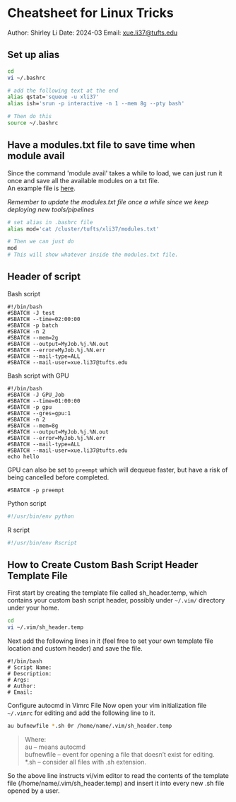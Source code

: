 # Cheatsheet for Linux Tricks
Author: Shirley Li
Date: 2024-03
Email: xue.li37@tufts.edu


## Set up alias
```bash
cd
vi ~/.bashrc

# add the following text at the end
alias qstat='squeue -u xli37'
alias ish='srun -p interactive -n 1 --mem 8g --pty bash'

# Then do this
source ~/.bashrc
```


## Have a modules.txt file to save time when module avail       
Since the command 'module avail' takes a while to load, we can just run it once and save all the available modules on a txt file.        
An example file is [here](https://github.com/shirleyxueli41/cheatsheet/blob/main/modules.txt).    
       
*Remember to update the modules.txt file once a while since we keep deploying new tools/pipelines*       

```bash
# set alias in .bashrc file
alias mod='cat /cluster/tufts/xli37/modules.txt'

# Then we can just do
mod
# This will show whatever inside the modules.txt file. 
```

## Header of script     
Bash script        
```
#!/bin/bash
#SBATCH -J test
#SBATCH --time=02:00:00
#SBATCH -p batch
#SBATCH -n 2
#SBATCH --mem=2g
#SBATCH --output=MyJob.%j.%N.out
#SBATCH --error=MyJob.%j.%N.err
#SBATCH --mail-type=ALL
#SBATCH --mail-user=xue.li37@tufts.edu
```

Bash script with GPU     
```
#!/bin/bash
#SBATCH -J GPU_Job
#SBATCH --time=01:00:00
#SBATCH -p gpu
#SBATCH --gres=gpu:1
#SBATCH -n 2
#SBATCH --mem=8g
#SBATCH --output=MyJob.%j.%N.out
#SBATCH --error=MyJob.%j.%N.err
#SBATCH --mail-type=ALL
#SBATCH --mail-user=xue.li37@tufts.edu
echo hello
```      
GPU can also be set to `preempt` which will dequeue faster, but have a risk of being cancelled before completed. 
```
#SBATCH -p preempt
```



Python script
```python
#!/usr/bin/env python
```

R script
```r
#!/usr/bin/env Rscript
```

## How to Create Custom Bash Script Header Template File
First start by creating the template file called sh_header.temp, which contains your custom
bash script header, possibly under `~/.vim/` directory under your home.
```bash
cd
vi ~/.vim/sh_header.temp
```

Next add the following lines in it (feel free to set your own template file location and custom
header) and save the file.       
```
#!/bin/bash
# Script Name:
# Description:
# Args:
# Author:
# Email: 
```


Configure autocmd in Vimrc File
Now open your vim initialization file `~/.vimrc` for editing and add the following line to it.
```bash
au bufnewfile *.sh 0r /home/name/.vim/sh_header.temp
```

> Where:        
> au – means autocmd      
> bufnewfile – event for opening a file that doesn’t exist for editing.      
> *.sh – consider all files with .sh extension.      


So the above line instructs vi/vim editor to read the contents of the template file
(/home/name/.vim/sh_header.temp) and insert it into every new .sh file opened by a
user.

